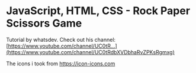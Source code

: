 # JavaScript,  HTML, CSS - Rock Paper Scissors Game 



Tutorial by whatsdev. Check out his channel: [https://www.youtube.com/channel/UC0tR...](https://www.youtube.com/channel/UC0tRdbXVDbhaRvZPKsRgmxg)

The icons i took from https://icon-icons.com 